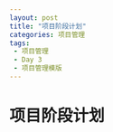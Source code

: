 ```yaml
---
layout: post
title: "项目阶段计划"
categories: 项目管理
tags: 
 - 项目管理
 - Day 3
 - 项目管理模版
--- 
```


# 项目阶段计划


